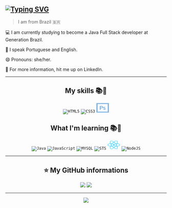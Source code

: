 ## [![Typing SVG](https://readme-typing-svg.herokuapp.com?font=Fira+Code&pause=1000&color=A565F7&width=435&lines=Hi+there%2C+I'm+Let%C3%ADcia!+%F0%9F%91%8B%F0%9F%8F%BD)](https://git.io/typing-svg)

> I am from Brazil 🇧🇷

💻 I am currently studying to become a Java Full Stack developer at Generation Brazil.

🎈 I speak Portuguese and English.

😄 Pronouns: she/her.

💬 For more information, hit me up on LinkedIn.

----

<div align="center"><h2>My skills 📚💜</h2>

<code><img alt="HTML5" height="30" width="40" src="https://cdn.jsdelivr.net/gh/devicons/devicon/icons/html5/html5-original.svg" /></code>
<code><img alt="CSS3" height="30" width="40" src="https://cdn.jsdelivr.net/gh/devicons/devicon/icons/css3/css3-original.svg" /></code>
<code><img alt="Photoshop" height="30" width="40" src="https://github.com/devicons/devicon/blob/master/icons/photoshop/photoshop-line.svg" /></code></div>

<div align="center"><h2>What I'm learning 📚💜</h2>

<code><img alt="Java" height="30" width="40" src="https://cdn.jsdelivr.net/gh/devicons/devicon/icons/java/java-original.svg" /></code>
<code><img alt="JavaScript" height="30" width="40" src="https://cdn.jsdelivr.net/gh/devicons/devicon/icons/javascript/javascript-original.svg" /></code>
<code><img alt="MYSQL" height="30" width="40" src="https://cdn.jsdelivr.net/gh/devicons/devicon/icons/mysql/mysql-original-wordmark.svg" /></code>
<code><img alt="STS" height="30" width="40" src="https://cdn.jsdelivr.net/gh/devicons/devicon/icons/spring/spring-original.svg" /></code>
<code><img alt="React" height="30" width="40" src="https://raw.githubusercontent.com/devicons/devicon/1119b9f84c0290e0f0b38982099a2bd027a48bf1/icons/react/react-original.svg" /></code>
<code><img alt="NodeJS" height="30" width="40" src="https://cdn.jsdelivr.net/gh/devicons/devicon/icons/nodejs/nodejs-plain.svg" /></code></div>

---

<div align="center"><h2>⭐ My GitHub informations</h2>
  <img height="150em" src="https://github-readme-stats.vercel.app/api?username=lettycodes&show_icons=true&theme=synthwave&include_all_commits=true&count_private=true"/>
  <img height="150em" src="https://github-readme-stats.vercel.app/api/top-langs/?username=lettycodes&layout=compact&langs_count=7&theme=synthwave"/>
</div>

---

<div align="center">  
  <a href ="https://www.linkedin.com/in/silva-leticia/"><img src="https://img.shields.io/badge/-LinkedIn-%230077B5?style=for-the-badge&logo=linkedin&logoColor=white" target="_blanck"></a></div>

<!--
**lettycodes/lettycodes** is a ✨ _special_ ✨ repository because its `README.md` (this file) appears on your GitHub profile.

Here are some ideas to get you started:

- 🔭 I’m currently working on ...
- 🌱 I’m currently learning ...
- 👯 I’m looking to collaborate on ...
- 🤔 I’m looking for help with ...
- 💬 Ask me about ...
- 📫 How to reach me: ...
- 😄 Pronouns: ...
- ⚡ Fun fact: ...
-->
